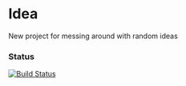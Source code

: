 # Idea
New project for messing around with random ideas

### Status
[![Build Status](https://travis-ci.org/gmkeith/idea.svg?branch=master)](https://travis-ci.org/gmkeith/idea)

